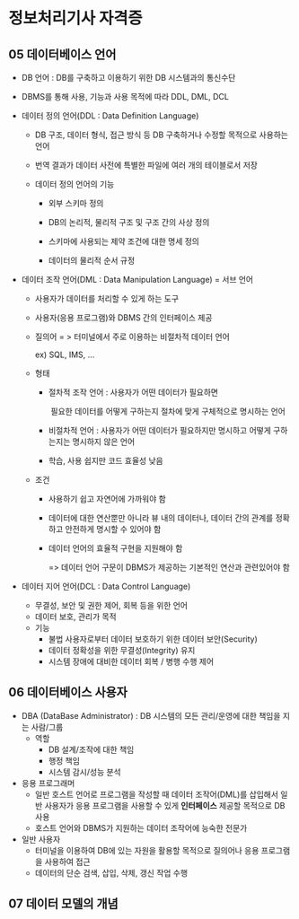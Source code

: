 # 정보처리기사 자격증

## 05 데이터베이스 언어

- DB 언어 : DB를 구축하고 이용하기 위한 DB 시스템과의 통신수단

- DBMS를 통해 사용, 기능과 사용 목적에 따라 DDL, DML, DCL

- 데이터 정의 언어(DDL : Data Definition Language)

  - DB 구조, 데이터 형식, 접근 방식 등 DB 구축하거나 수정할 목적으로 사용하는 언어

  - 번역 결과가 데이터 사전에 특별한 파일에 여러 개의 테이블로서 저장

  - 데이터 정의 언어의 기능 

    - 외부 스키마 정의
    - DB의 논리적, 물리적 구조 및 구조 간의 사상 정의
    - 스키마에 사용되는 제약 조건에 대한 명세 정의

    - 데이터의 물리적 순서 규정

- 데이터 조작 언어(DML : Data Manipulation Language) = 서브 언어

  - 사용자가 데이터를 처리할 수 있게 하는 도구

  - 사용자(응용 프로그램)와 DBMS 간의 인터페이스 제공

  - 질의어 = > 터미널에서 주로 이용하는 비절차적 데이터 언어

    ex) SQL, IMS, ...

  - 형태 

    - 절차적 조작 언어 : 사용자가 어떤 데이터가 필요하면

      ​								필요한 데이터를 어떻게 구하는지 절차에 맞게 								구체적으로 명시하는 언어

    - 비절차적 언어 : 사용자가 어떤 데이터가 필요하지만 명시하고 어떻게 구하는지는 명시하지 않은 언어
    - 학습, 사용 쉽지만 코드 효율성 낮음

  - 조건

    - 사용하기 쉽고 자연어에 가까워야 함 

    - 데이터에 대한 연산뿐만 아니라 뷰 내의 데이터나, 데이터 간의 관계를 정확하고 안전하게 명시할 수 있어야 함

    - 데이터 언어의 효율적 구현을 지원해야 함

      => 데이터 언어 구문이 DBMS가 제공하는 기본적인 연산과 관련있어야 함

- 데이터 지어 언어(DCL : Data Control Language)
  - 무결성, 보안 및 권한 제어, 회복 등을 위한 언어
  - 데이터 보호, 관리가 목적
  - 기능
    - 불법 사용자로부터 데이터 보호하기 위한 데이터 보안(Security)
    - 데이터 정확성을 위한 무결성(Integrity) 유지
    - 시스템 장애에 대비한 데이터 회복 / 병행 수행 제어



## 06 데이터베이스 사용자

- DBA (DataBase Administrator) : DB 시스템의 모든 관리/운영에 대한 책임을 지는 사람/그룹
  - 역할
    - DB 설계/조작에 대한 책임
    - 행정 책임
    - 시스템 감시/성능 분석
- 응용 프로그래머
  - 일반 호스트 언어로 프로그램을 작성할 때 데이터 조작어(DML)를 삽입해서 일반 사용자가 응용 프로그램을 사용할 수 있게 **인터페이스** 제공할 목적으로 DB 사용
  - 호스트 언어와 DBMS가 지원하는 데이터 조작어에 능숙한 전문가
- 일반 사용자
  - 터미널을 이용하여 DB에 있는 자원을 활용할 목적으로 질의어나 응용 프로그램을 사용하여 접근
  - 데이터의 단순 검색, 삽입, 삭제, 갱신 작업 수행



## 07 데이터 모델의 개념



